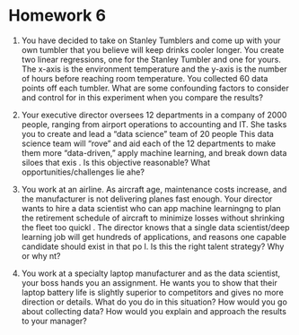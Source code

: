 # Homework 6

1. You have decided to take on Stanley Tumblers and come up with your own tumbler that you believe will keep drinks cooler longer. You create two linear regressions, one for the Stanley Tumbler and one for yours. The x-axis is the environment temperature and the y-axis is the number of hours before reaching room temperature. You collected 60 data points off each tumbler. What are some confounding factors to consider and control for in this experiment when you compare the results? 

2. Your executive director oversees 12 departments in a company of 2000 people, ranging from airport operations to accounting and IT. 
She tasks you to create and lead a “data science” team of 20 people 
This data science team will “rove” and aid each of the 12 departments to make them more “data-driven,” apply machine learning, and break down data siloes that exis .
Is this objective reasonable? What opportunities/challenges lie ahe?



3. You work at an airline. 
As aircraft age, maintenance costs increase, and the manufacturer is not delivering planes fast enough.
Your director wants to hire a data scientist who can app machine learningng to plan the retirement schedule of aircraft to minimize losses without shrinking the fleet too quickl .
The director knows that a single data scientist/deep learning job will get hundreds of applications, and reasons one capable candidate should exist in that po l.
Is this the right talent strategy? Why or why nt? 


4. You work at a specialty laptop manufacturer and as the data scientist, your boss hands you an assignment. He wants you to show that their laptop battery life is slightly superior to competitors and gives no more direction or details. What do you do in this situation? How would you go about collecting data? How would you explain and approach the results to your manager? 

